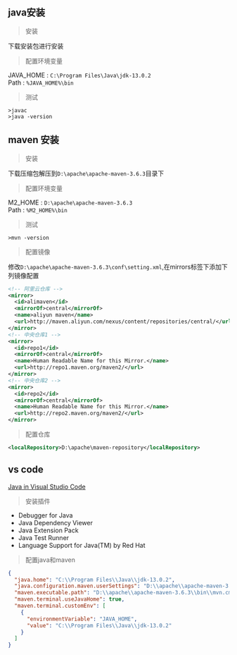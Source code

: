 ## java安装

>安装

下载安装包进行安装

>配置环境变量

JAVA_HOME : `C:\Program Files\Java\jdk-13.0.2`     
Path : `%JAVA_HOME%\bin`

>测试

```
>javac
>java -version
```

## maven 安装

>安装

下载压缩包解压到`D:\apache\apache-maven-3.6.3`目录下

>配置环境变量

M2_HOME : `D:\apache\apache-maven-3.6.3`     
Path : `%M2_HOME%\bin`

>测试

```
>mvn -version
```

>配置镜像

修改`D:\apache\apache-maven-3.6.3\conf\setting.xml`,在mirrors标签下添加下列镜像配置
```xml
<!-- 阿里云仓库 -->
<mirror>
  <id>alimaven</id>
  <mirrorOf>central</mirrorOf>
  <name>aliyun maven</name>
  <url>http://maven.aliyun.com/nexus/content/repositories/central/</url>
</mirror>
<!-- 中央仓库1 -->
<mirror>
  <id>repo1</id>
  <mirrorOf>central</mirrorOf>
  <name>Human Readable Name for this Mirror.</name>
  <url>http://repo1.maven.org/maven2/</url>
</mirror>
<!-- 中央仓库2 -->
<mirror>
  <id>repo2</id>
  <mirrorOf>central</mirrorOf>
  <name>Human Readable Name for this Mirror.</name>
  <url>http://repo2.maven.org/maven2/</url>
</mirror>
```
>配置仓库

```xml
<localRepository>D:\apache\maven-repository</localRepository>
```

## vs code

[Java in Visual Studio Code](https://code.visualstudio.com/docs/languages/java)

>安装插件

* Debugger for Java
* Java Dependency Viewer
* Java Extension Pack
* Java Test Runner
* Language Support for Java(TM) by Red Hat

>配置java和maven

```json
{
  "java.home": "C:\\Program Files\\Java\\jdk-13.0.2",
  "java.configuration.maven.userSettings": "D:\\apache\\apache-maven-3.6.3\\conf\\settings.xml",
  "maven.executable.path": "D:\\apache\\apache-maven-3.6.3\\bin\\mvn.cmd",
  "maven.terminal.useJavaHome": true,
  "maven.terminal.customEnv": [
    {
      "environmentVariable": "JAVA_HOME",
      "value": "C:\\Program Files\\Java\\jdk-13.0.2"
    }
  ]
}
```
